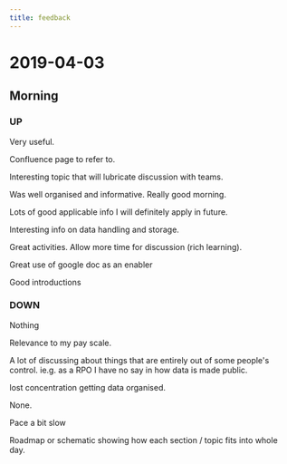 ```yaml
---
title: feedback
---
```


# 2019-04-03

## Morning

### **UP**

Very useful.

Confluence page to refer to.

Interesting topic that will lubricate discussion with teams.

Was well organised and informative. Really good morning.

Lots of good applicable info I will definitely apply in future.

Interesting info on data handling and storage.

Great activities. Allow more time for discussion (rich learning).

Great use of google doc as an enabler

Good introductions

### **DOWN**

Nothing

Relevance to my pay scale.

A lot of discussing about things that are entirely out of some people's control. ie.g. as a RPO I have no say in how data is made public.

lost concentration getting data organised. 

None.

Pace a bit slow

Roadmap or schematic showing how each section / topic fits into whole day.
